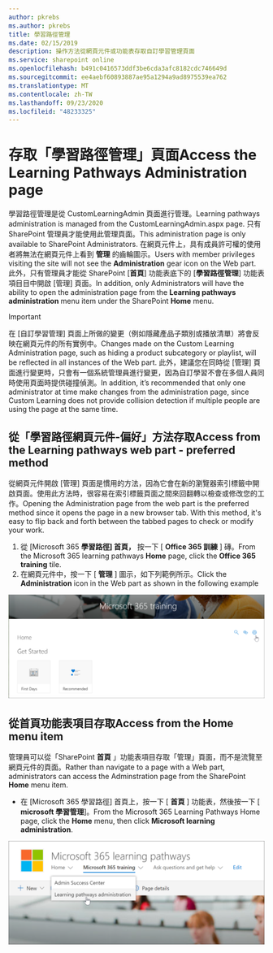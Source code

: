 ```yaml
---
author: pkrebs
ms.author: pkrebs
title: 學習路徑管理
ms.date: 02/15/2019
description: 操作方法從網頁元件或功能表存取自訂學習管理頁面
ms.service: sharepoint online
ms.openlocfilehash: b491c0416573ddf3be6cda3afc8182cdc746649d
ms.sourcegitcommit: ee4aebf60893887ae95a1294a9ad8975539ea762
ms.translationtype: MT
ms.contentlocale: zh-TW
ms.lasthandoff: 09/23/2020
ms.locfileid: "48233325"
---
```

# <a name="access-the-learning-pathways-administration-page"></a><span data-ttu-id="7f4ea-103">存取「學習路徑管理」頁面</span><span class="sxs-lookup"><span data-stu-id="7f4ea-103">Access the Learning Pathways Administration page</span></span>

<span data-ttu-id="7f4ea-104">學習路徑管理是從 CustomLearningAdmin 頁面進行管理。</span><span class="sxs-lookup"><span data-stu-id="7f4ea-104">Learning pathways administration is managed from the CustomLearningAdmin.aspx page.</span></span> <span data-ttu-id="7f4ea-105">只有 SharePoint 管理員才能使用此管理頁面。</span><span class="sxs-lookup"><span data-stu-id="7f4ea-105">This administration page is only available to SharePoint Administrators.</span></span> <span data-ttu-id="7f4ea-106">在網頁元件上，具有成員許可權的使用者將無法在網頁元件上看到 **管理** 的齒輪圖示。</span><span class="sxs-lookup"><span data-stu-id="7f4ea-106">Users with member privileges visiting the site will not see the **Administration** gear icon on the Web part.</span></span> <span data-ttu-id="7f4ea-107">此外，只有管理員才能從 SharePoint [**首頁**] 功能表底下的 [**學習路徑管理**] 功能表項目目中開啟 [管理] 頁面。</span><span class="sxs-lookup"><span data-stu-id="7f4ea-107">In addition, only Administrators will have the ability to open the administration page from the **Learning pathways administration** menu item under the SharePoint **Home** menu.</span></span> 

> [!IMPORTANT]
> <span data-ttu-id="7f4ea-108">在 [自訂學習管理] 頁面上所做的變更（例如隱藏產品子類別或播放清單）將會反映在網頁元件的所有實例中。</span><span class="sxs-lookup"><span data-stu-id="7f4ea-108">Changes made on the Custom Learning Administration page, such as hiding a product subcategory or playlist, will be reflected in all instances of the Web part.</span></span> <span data-ttu-id="7f4ea-109">此外，建議您在同時從 [管理] 頁面進行變更時，只會有一個系統管理員進行變更，因為自訂學習不會在多個人員同時使用頁面時提供碰撞偵測。</span><span class="sxs-lookup"><span data-stu-id="7f4ea-109">In addition, it’s recommended that only one administrator at time make changes from the administration page, since Custom Learning does not provide collision detection if multiple people are using the page at the same time.</span></span>  

## <a name="access-from-the-learning-pathways-web-part---preferred-method"></a><span data-ttu-id="7f4ea-110">從「學習路徑網頁元件-偏好」方法存取</span><span class="sxs-lookup"><span data-stu-id="7f4ea-110">Access from the Learning pathways web part - preferred method</span></span>
<span data-ttu-id="7f4ea-111">從網頁元件開啟 [管理] 頁面是慣用的方法，因為它會在新的瀏覽器索引標籤中開啟頁面。使用此方法時，很容易在索引標籤頁面之間來回翻轉以檢查或修改您的工作。</span><span class="sxs-lookup"><span data-stu-id="7f4ea-111">Opening the Administration page from the web part is the preferred method since it opens the page in a new browser tab. With this method, it's easy to flip back and forth between the tabbed pages to check or modify your work.</span></span>  

1. <span data-ttu-id="7f4ea-112">從 [Microsoft 365 **學習路徑] 首頁，** 按一下 [ **Office 365 訓練** ] 磚。</span><span class="sxs-lookup"><span data-stu-id="7f4ea-112">From the Microsoft 365 learning pathways **Home** page, click the **Office 365 training** tile.</span></span>
2. <span data-ttu-id="7f4ea-113">在網頁元件中，按一下 [ **管理** ] 圖示，如下列範例所示。</span><span class="sxs-lookup"><span data-stu-id="7f4ea-113">Click the **Administration** icon in the Web part as shown in the following example</span></span>  

![cg-adminaccbtn.png](media/cg-adminaccbtn.png)

## <a name="access-from-the-home-menu-item"></a><span data-ttu-id="7f4ea-115">從首頁功能表項目存取</span><span class="sxs-lookup"><span data-stu-id="7f4ea-115">Access from the Home menu item</span></span>
<span data-ttu-id="7f4ea-116">管理員可以從「SharePoint **首頁** 」功能表項目存取「管理」頁面，而不是流覽至網頁元件的頁面。</span><span class="sxs-lookup"><span data-stu-id="7f4ea-116">Rather than navigate to a page with a Web part, administrators can access the Adminstration page from the SharePoint **Home** menu item.</span></span> 

- <span data-ttu-id="7f4ea-117">在 [Microsoft 365 學習路徑] 首頁上，按一下 [ **首頁** ] 功能表，然後按一下 [ **microsoft 學習管理**]。</span><span class="sxs-lookup"><span data-stu-id="7f4ea-117">From the Microsoft 365 Learning Pathways Home page, click the **Home** menu, then click **Microsoft learning administration**.</span></span>

![cg-adminaccmenu.png](media/cg-adminaccmenu.png)
